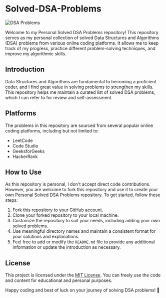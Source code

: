 # Solved-DSA-Problems

![DSA Problems](https://repository-images.githubusercontent.com/403817624/3d10f761-1027-4d0a-9906-48361e466d87)

Welcome to my Personal Solved DSA Problems repository! This repository serves as my personal collection of solved Data Structures and Algorithms (DSA) problems from various online coding platforms. It allows me to keep track of my progress, practice different problem-solving techniques, and improve my algorithmic skills.

## Introduction

Data Structures and Algorithms are fundamental to becoming a proficient coder, and I find great value in solving problems to strengthen my skills. This repository helps me maintain a curated list of solved DSA problems, which I can refer to for review and self-assessment.

## Platforms

The problems in this repository are sourced from several popular online coding platforms, including but not limited to:

- LeetCode
- Code Studio
- GeeksforGeeks
- HackerRank

## How to Use

As this repository is personal, I don't accept direct code contributions. However, you are welcome to fork this repository and use it to create your own Personal Solved DSA Problems repository. To get started, follow these steps:

1. Fork this repository to your GitHub account.
2. Clone your forked repository to your local machine.
3. Customize the repository to suit your needs, including adding your own solved problems.
4. Use meaningful directory names and maintain a consistent format for your solutions and explanations.
5. Feel free to add or modify the `README.md` file to provide any additional information or update the introduction as necessary.

## License

This project is licensed under the [MIT License](LICENSE). You can freely use the code and content for educational and personal purposes.

Happy coding and best of luck on your journey of solving DSA problems! 🚀
